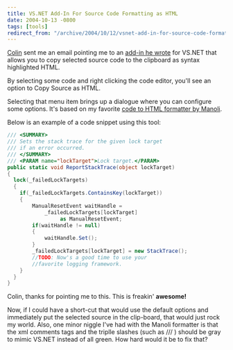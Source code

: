 ```yaml
---
title: VS.NET Add-In For Source Code Formatting as HTML
date: 2004-10-13 -0800
tags: [tools]
redirect_from: "/archive/2004/10/12/vsnet-add-in-for-source-code-formatting-as-html.aspx/"
---
```


[Colin](http://www.jtleigh.com/people/colin/blog/) sent me an email
pointing me to an [add-in he
wrote](http://www.jtleigh.com/people/colin/blog/archives/2004/10/visual_studio_a.html)
for VS.NET that allows you to copy selected source code to the clipboard
as syntax highlighted HTML.

By selecting some code and right clicking the code editor, you'll see an
option to Copy Source as HTML.

Selecting that menu item brings up a dialogue where you can configure
some options. It's based on my favorite [code to HTML formatter by
Manoli](http://www.manoli.net/csharpformat/).

Below is an example of a code snippet using this tool:

```csharp
/// <SUMMARY>
/// Sets the stack trace for the given lock target 
/// if an error occurred.
/// </SUMMARY>
/// <PARAM name="lockTarget">Lock target.</PARAM>
public static void ReportStackTrace(object lockTarget)
{
  lock(_failedLockTargets)
  {
    if(_failedLockTargets.ContainsKey(lockTarget))
    {
        ManualResetEvent waitHandle = 
            _failedLockTargets[lockTarget] 
                 as ManualResetEvent;
        if(waitHandle != null)
        {
            waitHandle.Set();
        }
        _failedLockTargets[lockTarget] = new StackTrace();
        //TODO: Now's a good time to use your
        //favorite logging framework.
    }
  }
}
```

Colin, thanks for pointing me to this. This is freakin' **awesome!**

Now, if I could have a short-cut that would use the default options and
immediately put the selected source in the clip-board, that would just
rock my world. Also, one minor niggle I've had with the Manoli formatter
is that the xml comments tags and the triplle slashes (such as /// )
should be gray to mimic VS.NET instead of all green. How hard would it
be to fix that?

